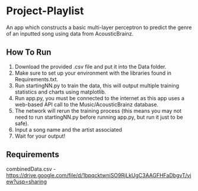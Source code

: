 # Project-Playlist
An app which constructs a basic multi-layer perceptron to predict the genre of an inputted song using data from AcousticBrainz.

## How To Run
1. Download the provided .csv file and put it into the Data folder.
2. Make sure to set up your environment with the libraries found in Requirements.txt.
3. Run startingNN.py to train the data, this will output multiple training statistics and charts using matplotlib.
4. Run app.py, you must be connected to the internet as this app uses a web-based API call to the Music/AcousticBrainz database.
5. The network will rerun the training process (this means you may not need to run startingNN.py before running app.py, but run it just to be safe).
6. Input a song name and the artist associated
7. Wait for your output!

## Requirements
combinedData.csv - https://drive.google.com/file/d/1bpqcktwniSO9RjLkUgC3AAGFHFaDbgvT/view?usp=sharing
